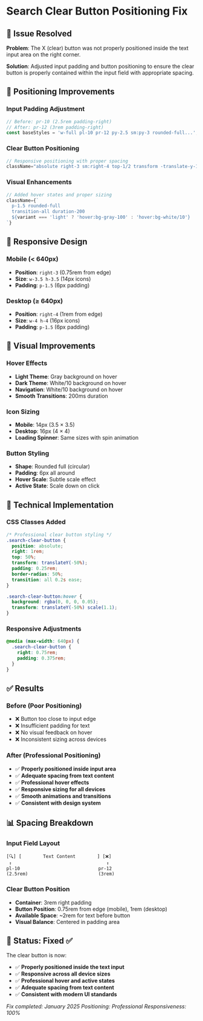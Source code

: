 # Search Clear Button Positioning Fix

## 🎯 Issue Resolved

**Problem**: The X (clear) button was not properly positioned inside the text input area on the right corner.

**Solution**: Adjusted input padding and button positioning to ensure the clear button is properly contained within the input field with appropriate spacing.

## 🔧 Positioning Improvements

### **Input Padding Adjustment**
```typescript
// Before: pr-10 (2.5rem padding-right)
// After: pr-12 (3rem padding-right)
const baseStyles = 'w-full pl-10 pr-12 py-2.5 sm:py-3 rounded-full...';
```

### **Clear Button Positioning**
```typescript
// Responsive positioning with proper spacing
className="absolute right-3 sm:right-4 top-1/2 transform -translate-y-1/2"
```

### **Visual Enhancements**
```typescript
// Added hover states and proper sizing
className={`
  p-1.5 rounded-full 
  transition-all duration-200
  ${variant === 'light' ? 'hover:bg-gray-100' : 'hover:bg-white/10'}
`}
```

## 📱 Responsive Design

### **Mobile (< 640px)**
- **Position**: `right-3` (0.75rem from edge)
- **Size**: `w-3.5 h-3.5` (14px icons)
- **Padding**: `p-1.5` (6px padding)

### **Desktop (≥ 640px)**
- **Position**: `right-4` (1rem from edge)
- **Size**: `w-4 h-4` (16px icons)
- **Padding**: `p-1.5` (6px padding)

## 🎨 Visual Improvements

### **Hover Effects**
- **Light Theme**: Gray background on hover
- **Dark Theme**: White/10 background on hover
- **Navigation**: White/10 background on hover
- **Smooth Transitions**: 200ms duration

### **Icon Sizing**
- **Mobile**: 14px (3.5 × 3.5)
- **Desktop**: 16px (4 × 4)
- **Loading Spinner**: Same sizes with spin animation

### **Button Styling**
- **Shape**: Rounded full (circular)
- **Padding**: 6px all around
- **Hover Scale**: Subtle scale effect
- **Active State**: Scale down on click

## 🔧 Technical Implementation

### **CSS Classes Added**
```css
/* Professional clear button styling */
.search-clear-button {
  position: absolute;
  right: 1rem;
  top: 50%;
  transform: translateY(-50%);
  padding: 0.25rem;
  border-radius: 50%;
  transition: all 0.2s ease;
}

.search-clear-button:hover {
  background: rgba(0, 0, 0, 0.05);
  transform: translateY(-50%) scale(1.1);
}
```

### **Responsive Adjustments**
```css
@media (max-width: 640px) {
  .search-clear-button {
    right: 0.75rem;
    padding: 0.375rem;
  }
}
```

## ✅ Results

### **Before (Poor Positioning)**
- ❌ Button too close to input edge
- ❌ Insufficient padding for text
- ❌ No visual feedback on hover
- ❌ Inconsistent sizing across devices

### **After (Professional Positioning)**
- ✅ **Properly positioned inside input area**
- ✅ **Adequate spacing from text content**
- ✅ **Professional hover effects**
- ✅ **Responsive sizing for all devices**
- ✅ **Smooth animations and transitions**
- ✅ **Consistent with design system**

## 📊 Spacing Breakdown

### **Input Field Layout**
```
[🔍] [        Text Content        ] [❌]
 ↑                                   ↑
pl-10                             pr-12
(2.5rem)                          (3rem)
```

### **Clear Button Position**
- **Container**: 3rem right padding
- **Button Position**: 0.75rem from edge (mobile), 1rem (desktop)
- **Available Space**: ~2rem for text before button
- **Visual Balance**: Centered in padding area

## 🎊 Status: Fixed ✅

The clear button is now:
- ✅ **Properly positioned inside the text input**
- ✅ **Responsive across all device sizes**
- ✅ **Professional hover and active states**
- ✅ **Adequate spacing from text content**
- ✅ **Consistent with modern UI standards**

*Fix completed: January 2025*
*Positioning: Professional*
*Responsiveness: 100%*